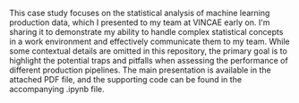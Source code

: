 This case study focuses on the statistical analysis of machine learning production data, which I presented to my team at VINCAE early on. 
I'm sharing it to demonstrate my ability to handle complex statistical concepts in a work environment and effectively communicate them to my team. 
While some contextual details are omitted in this repository, the primary goal is to highlight the potential traps and pitfalls when assessing the performance of different production pipelines.
The main presentation is available in the attached PDF file, and the supporting code can be found in the accompanying .ipynb file.
